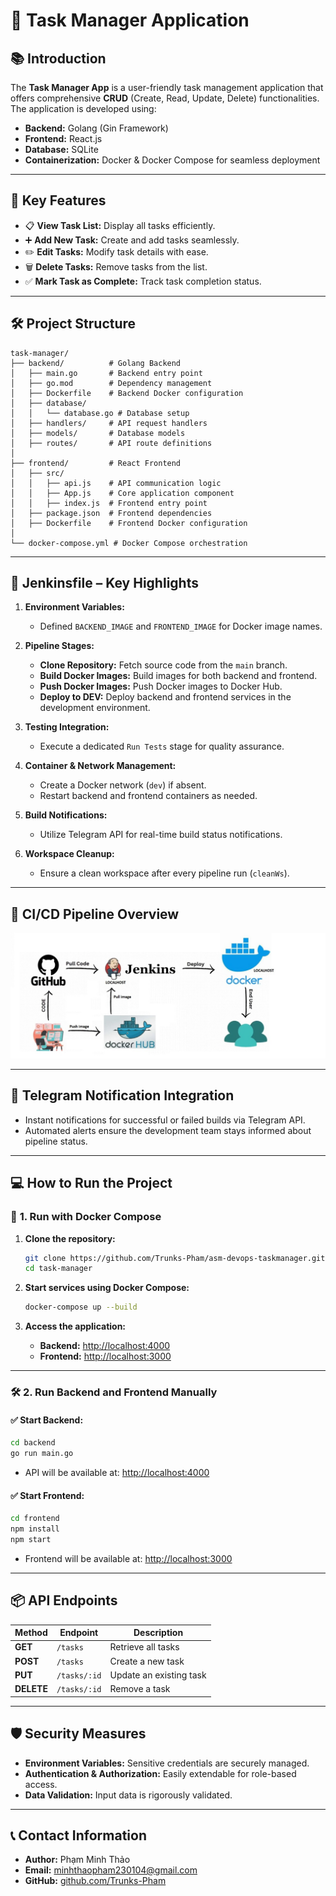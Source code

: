 # 📝 **Task Manager Application**

## 📚 **Introduction**

The **Task Manager App** is a user-friendly task management application that offers comprehensive **CRUD** (Create, Read, Update, Delete) functionalities. The application is developed using:

- **Backend:** Golang (Gin Framework)  
- **Frontend:** React.js  
- **Database:** SQLite  
- **Containerization:** Docker & Docker Compose for seamless deployment  

---

## 🚀 **Key Features**

- 📋 **View Task List:** Display all tasks efficiently.  
- ➕ **Add New Task:** Create and add tasks seamlessly.  
- ✏️ **Edit Tasks:** Modify task details with ease.  
- 🗑️ **Delete Tasks:** Remove tasks from the list.  
- ✅ **Mark Task as Complete:** Track task completion status.  

---

## 🛠️ **Project Structure**

```plaintext
task-manager/
├── backend/          # Golang Backend
│   ├── main.go       # Backend entry point
│   ├── go.mod        # Dependency management
│   ├── Dockerfile    # Backend Docker configuration
│   ├── database/
│   │   └── database.go # Database setup
│   ├── handlers/     # API request handlers
│   ├── models/       # Database models
│   ├── routes/       # API route definitions
│
├── frontend/         # React Frontend
│   ├── src/
│   │   ├── api.js    # API communication logic
│   │   ├── App.js    # Core application component
│   │   ├── index.js  # Frontend entry point
│   ├── package.json  # Frontend dependencies
│   ├── Dockerfile    # Frontend Docker configuration
│
└── docker-compose.yml # Docker Compose orchestration
```

---

## 🚀 **Jenkinsfile – Key Highlights**

1. **Environment Variables:**  
   - Defined `BACKEND_IMAGE` and `FRONTEND_IMAGE` for Docker image names.  

2. **Pipeline Stages:**  
   - **Clone Repository:** Fetch source code from the `main` branch.  
   - **Build Docker Images:** Build images for both backend and frontend.  
   - **Push Docker Images:** Push Docker images to Docker Hub.  
   - **Deploy to DEV:** Deploy backend and frontend services in the development environment.  

3. **Testing Integration:**  
   - Execute a dedicated `Run Tests` stage for quality assurance.  

4. **Container & Network Management:**  
   - Create a Docker network (`dev`) if absent.  
   - Restart backend and frontend containers as needed.  

5. **Build Notifications:**  
   - Utilize Telegram API for real-time build status notifications.  

6. **Workspace Cleanup:**  
   - Ensure a clean workspace after every pipeline run (`cleanWs`).  

---

## 🚀 **CI/CD Pipeline Overview**  

![CI/CD Pipeline](CICDpipeline.jpg)

---

## 📡 **Telegram Notification Integration**

- Instant notifications for successful or failed builds via Telegram API.  
- Automated alerts ensure the development team stays informed about pipeline status.  

---

## 💻 **How to Run the Project**

### 🐳 **1. Run with Docker Compose**

1. **Clone the repository:**
   ```bash
   git clone https://github.com/Trunks-Pham/asm-devops-taskmanager.git
   cd task-manager
   ```

2. **Start services using Docker Compose:**
   ```bash
   docker-compose up --build
   ```

3. **Access the application:**
   - **Backend:** [http://localhost:4000](http://localhost:4000)  
   - **Frontend:** [http://localhost:3000](http://localhost:3000)  

---

### 🛠️ **2. Run Backend and Frontend Manually**

#### ✅ **Start Backend:**
```bash
cd backend
go run main.go
```
- API will be available at: [http://localhost:4000](http://localhost:4000)  

#### ✅ **Start Frontend:**
```bash
cd frontend
npm install
npm start
```
- Frontend will be available at: [http://localhost:3000](http://localhost:3000)  

---

## 📦 **API Endpoints**

| **Method** | **Endpoint**  | **Description**       |
|------------|--------------|-----------------------|
| **GET**    | `/tasks`     | Retrieve all tasks    |
| **POST**   | `/tasks`     | Create a new task     |
| **PUT**    | `/tasks/:id` | Update an existing task |
| **DELETE** | `/tasks/:id` | Remove a task         |

---

## 🛡️ **Security Measures**

- **Environment Variables:** Sensitive credentials are securely managed.  
- **Authentication & Authorization:** Easily extendable for role-based access.  
- **Data Validation:** Input data is rigorously validated.  

---

## 📞 **Contact Information**

- **Author:** Phạm Minh Thảo  
- **Email:** minhthaopham230104@gmail.com  
- **GitHub:** [github.com/Trunks-Pham](https://github.com/Trunks-Pham)  
